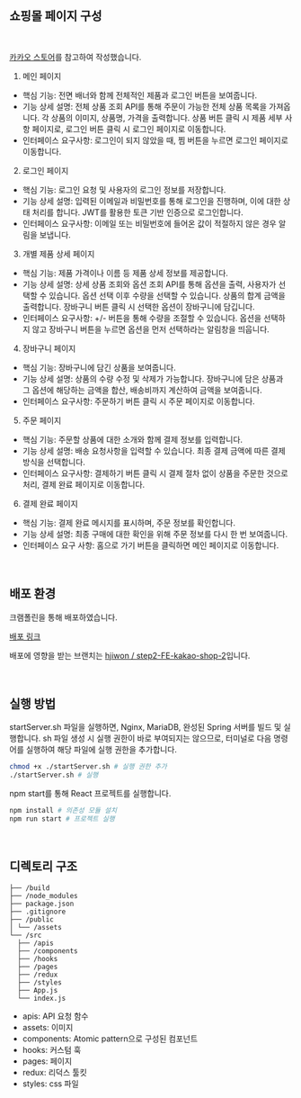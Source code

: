 ## **쇼핑몰 페이지 구성**

<br />

[카카오 스토어](https://store.kakao.com)를 참고하여 작성했습니다. 

1. 메인 페이지
- 핵심 기능: 전면 배너와 함께 전체적인 제품과 로그인 버튼을 보여줍니다.
- 기능 상세 설명: 전체 상품 조회 API를 통해 주문이 가능한 전체 상품 목록을 가져옵니다. 각 상품의 이미지, 상품명, 가격을 출력합니다. 상품 버튼 클릭 시 제품 세부 사항 페이지로, 로그인 버튼 클릭 시 로그인 페이지로 이동합니다.
- 인터페이스 요구사항: 로그인이 되지 않았을 때, 찜 버튼을 누르면 로그인 페이지로 이동합니다.

2. 로그인 페이지
- 핵심 기능: 로그인 요청 및 사용자의 로그인 정보를 저장합니다.
- 기능 상세 설명: 입력된 이메일과 비밀번호를 통해 로그인을 진행하며, 이에 대한 상태 처리를 합니다. JWT를 활용한 토큰 기반 인증으로 로그인합니다.
- 인터페이스 요구사항: 이메일 또는 비밀번호에 들어온 값이 적절하지 않은 경우 알림을 보냅니다.

3. 개별 제품 상세 페이지
- 핵심 기능: 제품 가격이나 이름 등 제품 상세 정보를 제공합니다.
- 기능 상세 설명: 상세 상품 조회와 옵션 조회 API를 통해 옵션을 출력, 사용자가 선택할 수 있습니다. 옵션 선택 이후 수량을 선택할 수 있습니다. 상품의 합계 금액을 출력합니다. 장바구니 버튼 클릭 시 선택한 옵션이 장바구니에 담깁니다.
- 인터페이스 요구사항: +/- 버튼을 통해 수량을 조절할 수 있습니다. 옵션을 선택하지 않고 장바구니 버튼을 누르면 옵션을 먼저 선택하라는 알림창을 띄웁니다.

4. 장바구니 페이지
- 핵심 기능: 장바구니에 담긴 상품을 보여줍니다.
- 기능 상세 설명: 상품의 수량 수정 및 삭제가 가능합니다. 장바구니에 담은 상품과 그 옵션에 해당하는 금액을 합산, 배송비까지 계산하여 금액을 보여줍니다.
- 인터페이스 요구사항: 주문하기 버튼 클릭 시 주문 페이지로 이동합니다.

5. 주문 페이지
- 핵심 기능: 주문할 상품에 대한 소개와 함께 결제 정보를 입력합니다.
- 기능 상세 설명: 배송 요청사항을 입력할 수 있습니다. 최종 결제 금액에 따른 결제 방식을 선택합니다.
- 인터페이스 요구사항: 결제하기 버튼 클릭 시 결제 절차 없이 상품을 주문한 것으로 처리, 결제 완료 페이지로 이동합니다.

6. 결제 완료 페이지
- 핵심 기능: 결제 완료 메시지를 표시하며, 주문 정보를 확인합니다.
- 기능 상세 설명: 최종 구매에 대한 확인을 위해 주문 정보를 다시 한 번 보여줍니다.
- 인터페이스 요구 사항: 홈으로 가기 버튼을 클릭하면 메인 페이지로 이동합니다.

<br />

## **배포 환경**


크램폴린을 통해 배포하였습니다. 

[배포 링크](https://user-app.krampoline.com/ke15625760cfba/)

배포에 영향을 받는 브랜치는 [hjiwon / step2-FE-kakao-shop-2](https://github.com/hjiwon/step2-FE-kakao-shop-2)입니다.

<br />

## **실행 방법**


startServer.sh 파일을 실행하면, Nginx, MariaDB, 완성된 Spring 서버를 빌드 및 실행합니다.
sh 파일 생성 시 실행 권한이 바로 부여되지는 않으므로, 터미널로 다음 명령어를 실행하여 해당 파일에 실행 권한을 추가합니다.
```bash
chmod +x ./startServer.sh # 실행 권한 추가
./startServer.sh # 실행
```

npm start를 통해 React 프로젝트를 실행합니다.
```bash
npm install # 의존성 모듈 설치
npm run start # 프로젝트 실행
```

<br />

## **디렉토리 구조**


```
├── /build
├── /node_modules
├── package.json
├── .gitignore
├── /public
│ └── /assets
└── /src
  ├── /apis
  ├── /components
  ├── /hooks
  ├── /pages
  ├── /redux
  ├── /styles
  ├── App.js
  └── index.js
```
+ apis: API 요청 함수
+ assets: 이미지
+ components: Atomic pattern으로 구성된 컴포넌트
+ hooks: 커스텀 훅
+ pages: 페이지
+ redux: 리덕스 툴킷
+ styles: css 파일
